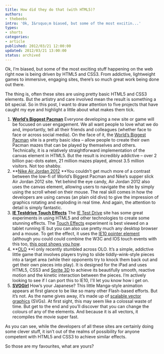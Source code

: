 ```yaml
---
title: How did they do that (with HTML5)?
authors:
- thebeebs
intro: 'Ok, I&rsquo;m biased, but some of the most excitin...'
types:
- shorts
categories:
- article
published: 2012/03/21 12:00:00
updated: 2012/03/21 13:00:00
status: archived
---
```


Ok, I&rsquo;m biased, but some of the most exciting stuff happening on the web right now is being driven by HTML5 and CSS3. From addictive, lightweight games to immersive, engaging sites, there&rsquo;s so much great work being done out there.<p>The thing is, often these sites are using pretty basic HTML5 and CSS3 elements. But the artistry and care involved mean the result is something a bit special. So in this post, I want to draw attention to five projects that have caught my eye and highlight a little about what makes them tick.

1.  [**World&rsquo;s Biggest Pacman**](http://www.worldsbiggestpacman.com/)
Everyone developing a new site or game will be focused on user engagement. We all want people to love what we do and, importantly, tell all their friends and colleagues (whether face to face or across social media). On the face of it, the [World&rsquo;s Biggest Pacman](http://www.worldsbiggestpacman.com/) site is a pretty basic idea &ndash; allow people to create their own Pacman mazes that can be played by themselves and others. Technically, it is a relatively straightforward implementation of the canvas element in HTML5. But the result is incredibly addictive &ndash; over 2 billion pac-dots eaten, 21 million mazes played, almost 3.5 million visitors. Not too shabby.
2.  **[Nike Air Jordan 2012](http://www.nike.com/jumpman23/aj2012/)
**You couldn&rsquo;t get much more of a contrast between the low-fi of World&rsquo;s Biggest Pacman and Nike&rsquo;s supper slick Air Jordan 2012 site. Yet behind the eye candy, Air Jordan 2012 also uses the canvas element, allowing users to navigate the site by simply using the scroll wheel on their mouse. The real skill comes in how the developers are using canvas (an plain old divs) to give the impression of graphics rotating and exploding in real time. And again, the attention to detail is simply fantastic.
3.  **[IE Testdrive Touch Effects](http://ie.microsoft.com/testdrive/Graphics/TouchEffects/)**
The [IE Test Drive](http://ie.microsoft.com/testdrive/) site has some great experiments in using HTML5 and other technologies to create some stunning effects. The [Touch Effects](http://ie.microsoft.com/testdrive/Graphics/TouchEffects/) experiment is best viewed on a tablet running IE but you can also use pretty much any desktop browser and a mouse. To get the effect, it uses the [IE10 pointer element](http://blogs.msdn.com/b/ie/archive/2011/09/20/touch-input-for-ie10-and-metro-style-apps.aspx) (although you could could combine the W3C and IOS touch events with this too, [this post shows you how](http://blogs.msdn.com/b/ie/archive/2011/10/19/handling-multi-touch-and-mouse-input-in-all-browsers.aspx).
4.  **[OLO](http://www.ologame.com/)
**I only recently stumbled across OLO. It&rsquo;s a simple, addictive little game that involves players trying to slide tiddly-wink-style pieces into a target area (while their opponents try to knock them back out and get their own pieces into play). It is designed for the iPad and uses HTML5, CSS3 and [Sprite 3D](http://minimal.be/lab/Sprite3D/) to achieve its beautifully smooth, reactive motion and the kinetic interaction between the pieces. I&rsquo;m actively looking to see if I can port this to IE10, I'll let you know how i get on.
5.  **[SVGGirl](http://jsdo.it/event/svggirl)**
How&rsquo;s your Japanese? This little Manga-style animation appears at first glance to be like so many other Flash-based efforts. But it&rsquo;s not. As the name gives away, it&rsquo;s made up of [scalable vector graphics](http://www.w3.org/Graphics/SVG/) (SVGs). At first sight, this may seem like a colossal waste of time. But get to the end and you&rsquo;ll discover that you can change the colours of any of the elements. And because it is all vectors, it recompiles the movie super fast.

As you can see, while the developers of all these sites are certainly doing some clever stuff, it isn&rsquo;t out of the realms of possibility for anyone competent with HTML5 and CSS3 to achieve similar effects.

So those are my favourites, what are yours?
</p>